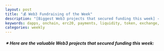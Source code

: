 ```yaml
---
layout: post
title: "💰 Web3 Fundraising of the Week"
description: "[Biggest Web3 projects that secured funding this week] - Featuring Protocol/project, lead investors, other investors, amount raised, valuation, investment refs, supported blockchains and detail about project."
keywords: dapps, onchain, erc20, payments, liquidity, token, exchange, NFT, minting, derivatives
categories: weekly
---  
```


##### ✴ **Here are the valuable Web3 projects that secured funding this week:**

